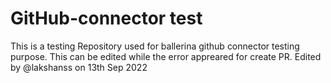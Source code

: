 # GitHub-connector test
This is a testing Repository used for ballerina github connector testing purpose. This can be edited while the error appreared for create PR.
Edited by @lakshanss on 13th Sep 2022
